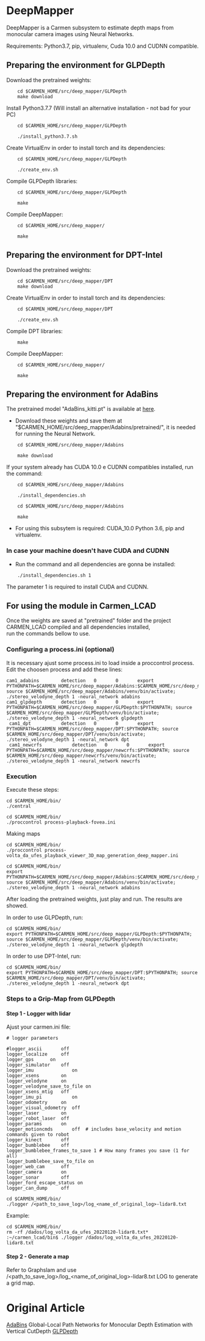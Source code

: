 # DeepMapper

DeepMapper is a Carmen subsystem to estimate depth maps from monocular camera images using Neural Networks. 

Requirements: Python3.7, pip, virtualenv, Cuda 10.0 and CUDNN compatible.

## Preparing the environment for GLPDepth

Download the pretrained weights:

```shell
    cd $CARMEN_HOME/src/deep_mapper/GLPDepth
    make download
```

Install Python3.7.7 (Will install an alternative installation - not bad for your PC)
```shell
    cd $CARMEN_HOME/src/deep_mapper/GLPDepth
```
```shell
    ./install_python3.7.sh
```

Create VirtualEnv in order to install torch and its dependencies:
```shell
    cd $CARMEN_HOME/src/deep_mapper/GLPDepth
```
```shell
    ./create_env.sh
```

Compile GLPDepth libraries:
```shell
    cd $CARMEN_HOME/src/deep_mapper/GLPDepth
```
```shell
    make
```

Compile DeepMapper:
```shell
    cd $CARMEN_HOME/src/deep_mapper/
```
```shell
    make
```

## Preparing the environment for DPT-Intel

Download the pretrained weights:

```shell
    cd $CARMEN_HOME/src/deep_mapper/DPT
    make download
```

Create VirtualEnv in order to install torch and its dependencies:
```shell
    cd $CARMEN_HOME/src/deep_mapper/DPT
```
```shell
    ./create_env.sh
```
Compile DPT libraries:
```shell
    make
```
Compile DeepMapper:
```shell
    cd $CARMEN_HOME/src/deep_mapper/
```
```shell
    make
```

## Preparing the environment for AdaBins

The pretrained model "AdaBins_kitti.pt" is available at [here](https://1drv.ms/u/s!AuWRnPR26byUmfRxBQ327hc8eXse2Q?e=AQuYZw).
* Download these weights and save them at "$CARMEN_HOME/src/deep_mapper/Adabins/pretrained/", it is needed for running the Neural Network.


```shell
    cd $CARMEN_HOME/src/deep_mapper/Adabins
```
```shell
    make download
```

If your system already has CUDA 10.0 e CUDNN compatibles installed, run the command:
```shell
    cd $CARMEN_HOME/src/deep_mapper/Adabins
```
```shell
    ./install_dependencies.sh
```
```shell
    cd $CARMEN_HOME/src/deep_mapper/Adabins
```
```shell
    make 
```
* For using this subsytem is required: CUDA_10.0 Python 3.6, pip and virtualenv.

### In case your machine doesn't have CUDA and CUDNN
* Run the command and all dependencies are gonna be installed:
```shell
    ./install_dependencies.sh 1
```
The parameter 1 is required to install CUDA and CUDNN.


## For using the module in Carmen_LCAD

 Once the weights are saved at "pretrained" folder and the project CARMEN_LCAD compiled and all dependencies installed, <br/>
 run the commands bellow to use. 
 
### Configuring a process.ini (optional)
It is necessary ajust some process.ini to load inside a proccontrol process. Edit the choosen process and add these lines:
```
cam1_adabins		detection	0		0		export PYTHONPATH=$CARMEN_HOME/src/deep_mapper/Adabins:$CARMEN_HOME/src/deep_mapper/Adabins/models/:$PYTHONPATH; source $CARMEN_HOME/src/deep_mapper/Adabins/venv/bin/activate; ./stereo_velodyne_depth 1 -neural_network adabins
cam1_glpdepth	    detection	0		0		export PYTHONPATH=$CARMEN_HOME/src/deep_mapper/GLPDepth:$PYTHONPATH; source $CARMEN_HOME/src/deep_mapper/GLPDepth/venv/bin/activate; ./stereo_velodyne_depth 1 -neural_network glpdepth
 cam1_dpt           detection   0       0       export PYTHONPATH=$CARMEN_HOME/src/deep_mapper/DPT:$PYTHONPATH; source $CARMEN_HOME/src/deep_mapper/DPT/venv/bin/activate; ./stereo_velodyne_depth 1 -neural_network dpt
 cam1_newcrfs           detection   0       0       export PYTHONPATH=$CARMEN_HOME/src/deep_mapper/newcrfs:$PYTHONPATH; source $CARMEN_HOME/src/deep_mapper/newcrfs/venv/bin/activate; ./stereo_velodyne_depth 1 -neural_network newcrfs
```

### Execution
Execute these steps:
```shell
cd $CARMEN_HOME/bin/
./central
```
```shell
cd $CARMEN_HOME/bin/
./proccontrol process-playback-fovea.ini
```
Making maps
```shell
cd $CARMEN_HOME/bin/
./proccontrol process-volta_da_ufes_playback_viewer_3D_map_generation_deep_mapper.ini
```
```shell
cd $CARMEN_HOME/bin/
export PYTHONPATH=$CARMEN_HOME/src/deep_mapper/Adabins:$CARMEN_HOME/src/deep_mapper/Adabins/models/:$PYTHONPATH; source $CARMEN_HOME/src/deep_mapper/Adabins/venv/bin/activate; ./stereo_velodyne_depth 1 -neural_network adabins
```
After loading the pretrained weights, just play and run. The results are showed.

In order to use GLPDepth, run:
```shell
cd $CARMEN_HOME/bin/
export PYTHONPATH=$CARMEN_HOME/src/deep_mapper/GLPDepth:$PYTHONPATH; source $CARMEN_HOME/src/deep_mapper/GLPDepth/venv/bin/activate; ./stereo_velodyne_depth 1 -neural_network glpdepth
```

In order to use DPT-Intel, run:
```shell
cd $CARMEN_HOME/bin/
export PYTHONPATH=$CARMEN_HOME/src/deep_mapper/DPT:$PYTHONPATH; source $CARMEN_HOME/src/deep_mapper/DPT/venv/bin/activate; ./stereo_velodyne_depth 1 -neural_network dpt
```

### Steps to a Grip-Map from GLPDepth

#### Step 1 - Logger with lidar

Ajust your carmen.ini file:
```shell
# logger parameters

#logger_ascii		off
logger_localize		off
logger_gps		on
logger_simulator	off
logger_imu          	on
logger_xsens		on
logger_velodyne		on
logger_velodyne_save_to_file on 
logger_xsens_mtig	off
logger_imu_pi       	on
logger_odometry		on
logger_visual_odometry 	off
logger_laser		on
logger_robot_laser	off
logger_params		on
logger_motioncmds   	off  # includes base_velocity and motion commands given to robot
logger_kinect		off
logger_bumblebee	off
logger_bumblebee_frames_to_save 1 # How many frames you save (1 for all)
logger_bumblebee_save_to_file on 
logger_web_cam		off
logger_camera		on
logger_sonar		off
logger_ford_escape_status on
logger_can_dump		off
```

```shell
cd $CARMEN_HOME/bin/
./logger /<path_to_save_log>/log_<name_of_original_log>-lidar8.txt
```

Example:
```shell
cd $CARMEN_HOME/bin/
rm -rf /dados/log_volta_da_ufes_20220120-lidar8.txt*
:~/carmen_lcad/bin$ ./logger /dados/log_volta_da_ufes_20220120-lidar8.txt
```

#### Step 2 - Generate a map

Refer to Graphslam and use /<path_to_save_log>/log_<name_of_original_log>-lidar8.txt LOG to generate a grid map.


# Original Article
[AdaBins](https://arxiv.org/abs/2011.14141)
Global-Local Path Networks for Monocular Depth Estimation with Vertical CutDepth [GLPDepth](https://arxiv.org/abs/2201.07436)

